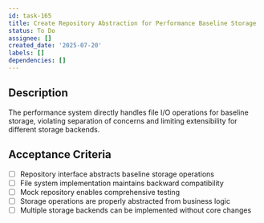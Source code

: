 ```yaml
---
id: task-165
title: Create Repository Abstraction for Performance Baseline Storage
status: To Do
assignee: []
created_date: '2025-07-20'
labels: []
dependencies: []
---
```


## Description

The performance system directly handles file I/O operations for baseline storage, violating separation of concerns and limiting extensibility for different storage backends.

## Acceptance Criteria

- [ ] Repository interface abstracts baseline storage operations
- [ ] File system implementation maintains backward compatibility
- [ ] Mock repository enables comprehensive testing
- [ ] Storage operations are properly abstracted from business logic
- [ ] Multiple storage backends can be implemented without core changes

